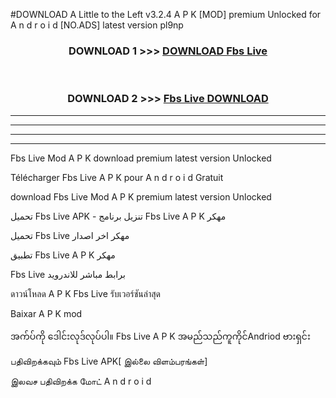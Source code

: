 #DOWNLOAD A Little to the Left v3.2.4 A P K [MOD] premium Unlocked for A n d r o i d [NO.ADS] latest version pl9np 



<div align="center">

<h3>DOWNLOAD 1 >>> <a href="https://downloadmod1.web.app/?judul=Fbs Live ">DOWNLOAD Fbs Live </a></h3><br>

<h3>DOWNLOAD 2 >>> <a href="https://downloadmod1.web.app/?judul=Fbs Live ">Fbs Live  DOWNLOAD </a></h3>

</div>


----------------------------------------------------------

----------------------------------------------------------

----------------------------------------------------------

----------------------------------------------------------


Fbs Live  Mod A P K download premium latest version Unlocked

Télécharger Fbs Live  A P K pour A n d r o i d Gratuit

download Fbs Live  Mod A P K premium latest version Unlocked

تحميل Fbs Live  APK - تنزيل برنامج Fbs Live  A P K مهكر

تحميل Fbs Live  مهكر اخر اصدار

تطبيق Fbs Live  A P K مهكر

Fbs Live  برابط مباشر للاندرويد

ดาวน์โหลด A P K Fbs Live  รับเวอร์ชันล่าสุด

Baixar A P K mod

အက်ပ်ကို ဒေါင်းလုဒ်လုပ်ပါ။ Fbs Live  A P K အမည်သည်ကူကိုင်Andriod ဗားရှင်း

பதிவிறக்கவும் Fbs Live  APK[ இல்லை விளம்பரங்கள்] 
 
இலவச பதிவிறக்க மோட் A n d r o i d



